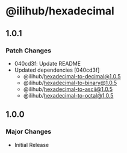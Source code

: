 # @ilihub/hexadecimal

## 1.0.1

### Patch Changes

- 040cd3f: Update README
- Updated dependencies [040cd3f]
  - @ilihub/hexadecimal-to-decimal@1.0.5
  - @ilihub/hexadecimal-to-binary@1.0.5
  - @ilihub/hexadecimal-to-ascii@1.0.5
  - @ilihub/hexadecimal-to-octal@1.0.5

## 1.0.0

### Major Changes

- Initial Release
